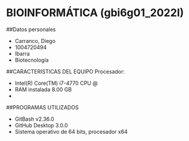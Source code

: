 # BIOINFORMÁTICA (gbi6g01_2022I)
##Datos personales
- Carranco, Diego
- 1004720494
- Ibarra
- Biotecnología

##CARACTERISTICAS DEL EQUIPO
Procesador: 
- Intel(R) Core(TM) i7-4770 CPU @
- RAM instalada 8.00 GB
- 

##PROGRAMAS UTILIZADOS
- GitBash v2.36.0
- GitHub Desktop 3.0.0
- Sistema operativo de 64 bits, procesador x64
